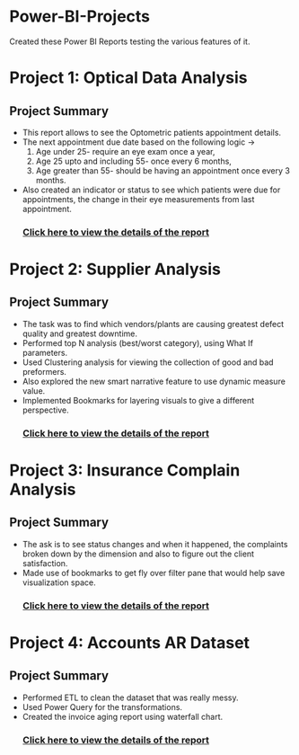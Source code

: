 # Power-BI-Projects
Created these Power BI Reports testing the various features of it. 

# Project 1: Optical Data Analysis
## Project Summary 
* This report allows to see the Optometric patients appointment details.
* The next appointment due date based on the following logic -> 
  1. Age under 25- require an eye exam once a year,
  2. Age 25 upto and including 55- once every 6 months,
  3. Age greater than 55- should be having an appointment once every 3 months.
* Also created an indicator or status to see which patients were due for appointments, the change in their eye measurements from last appointment.
  ### [Click here to view the details of the report](https://github.com/nancy-gl/Optical_patients_report)


# Project 2: Supplier Analysis
## Project Summary
* The task was to find which vendors/plants are causing greatest defect quality and greatest downtime.
* Performed top N analysis (best/worst category), using What If parameters.
* Used Clustering analysis for viewing the collection of good and bad preformers.
* Also explored the new smart narrative feature to use dynamic measure value.
* Implemented Bookmarks for layering visuals to give a different perspective.
  ### [Click here to view the details of the report](https://github.com/nancy-gl/Supplier_Analysis_report)


# Project 3: Insurance Complain Analysis
## Project Summary
* The ask is to see status changes and when it happened, the complaints broken down by the dimension and also to figure out the client satisfaction.
* Made use of bookmarks to get fly over filter pane that would help save visualization space.
  ### [Click here to view the details of the report](https://github.com/nancy-gl/Supplier_Analysis_report)


# Project 4: Accounts AR Dataset
## Project Summary
* Performed ETL to clean the dataset that was really messy.
* Used Power Query for the transformations. 
* Created the invoice aging report using waterfall chart.
  ### [Click here to view the details of the report](https://github.com/nancy-gl/Supplier_Analysis_report)
